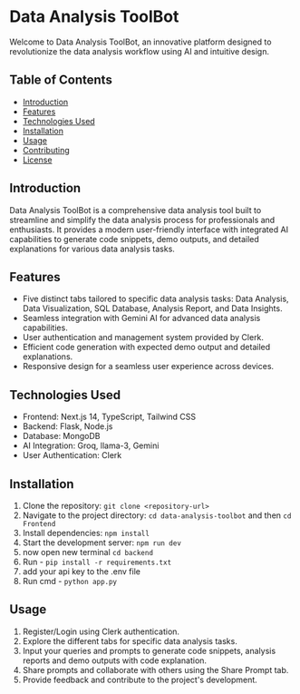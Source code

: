 # Data Analysis ToolBot

Welcome to Data Analysis ToolBot, an innovative platform designed to revolutionize the data analysis workflow using AI and intuitive design.

## Table of Contents
- [Introduction](#introduction)
- [Features](#features)
- [Technologies Used](#technologies-used)
- [Installation](#installation)
- [Usage](#usage)
- [Contributing](#contributing)
- [License](#license)

## Introduction
Data Analysis ToolBot is a comprehensive data analysis tool built to streamline and simplify the data analysis process for professionals and enthusiasts. It provides a modern user-friendly interface with integrated AI capabilities to generate code snippets, demo outputs, and detailed explanations for various data analysis tasks.

## Features
- Five distinct tabs tailored to specific data analysis tasks: Data Analysis, Data Visualization, SQL Database, Analysis Report, and Data Insights.
- Seamless integration with Gemini AI for advanced data analysis capabilities.
- User authentication and management system provided by Clerk.
- Efficient code generation with expected demo output and detailed explanations.
- Responsive design for a seamless user experience across devices.

## Technologies Used
- Frontend: Next.js 14, TypeScript, Tailwind CSS
- Backend: Flask, Node.js
- Database: MongoDB
- AI Integration: Groq, llama-3, Gemini 
- User Authentication: Clerk

## Installation
1. Clone the repository: `git clone <repository-url>`
2. Navigate to the project directory: `cd data-analysis-toolbot` and then `cd Frontend`
3. Install dependencies: `npm install`
4. Start the development server: `npm run dev`
5. now open new terminal `cd backend`
6. Run - `pip install -r requirements.txt`
7. add your api key to the .env file
8. Run cmd - `python app.py`

## Usage
1. Register/Login using Clerk authentication.
2. Explore the different tabs for specific data analysis tasks.
3. Input your queries and prompts to generate code snippets, analysis reports and demo outputs with code explanation.
4. Share prompts and collaborate with others using the Share Prompt tab.
5. Provide feedback and contribute to the project's development.



